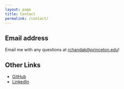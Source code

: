 ```yaml
---
layout: page
title: Contact
permalink: /contact/
---
```


## Email address
Email me with any questions at
[rchandak@princeton.edu](mailto:rchandak@princeton.edu)!

## Other Links
- [GitHub](https://github.com/rajitachandak)
- [LinkedIn](https://www.linkedin.com/in/rajitachandak/)
